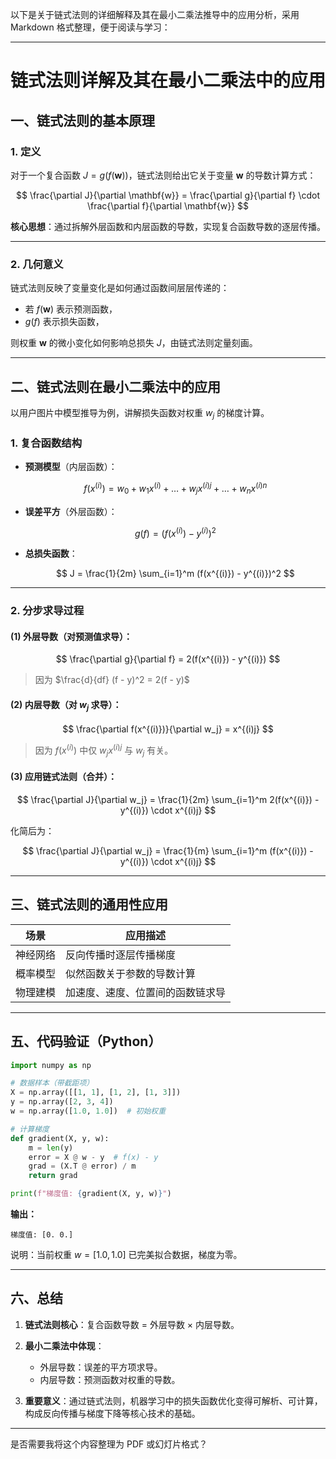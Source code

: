以下是关于链式法则的详细解释及其在最小二乘法推导中的应用分析，采用 Markdown 格式整理，便于阅读与学习：

---

# 链式法则详解及其在最小二乘法中的应用

## 一、链式法则的基本原理

### 1. 定义

对于一个复合函数 $J = g(f(\mathbf{w}))$，链式法则给出它关于变量 $\mathbf{w}$ 的导数计算方式：

$$
\frac{\partial J}{\partial \mathbf{w}} = \frac{\partial g}{\partial f} \cdot \frac{\partial f}{\partial \mathbf{w}}
$$

**核心思想**：通过拆解外层函数和内层函数的导数，实现复合函数导数的逐层传播。

---

### 2. 几何意义

链式法则反映了变量变化是如何通过函数间层层传递的：

* 若 $f(\mathbf{w})$ 表示预测函数，
* $g(f)$ 表示损失函数，

则权重 $\mathbf{w}$ 的微小变化如何影响总损失 $J$，由链式法则定量刻画。

---

## 二、链式法则在最小二乘法中的应用

以用户图片中模型推导为例，讲解损失函数对权重 $w_j$ 的梯度计算。

### 1. 复合函数结构

* **预测模型**（内层函数）：

  $$
  f(x^{(i)}) = w_0 + w_1x^{(i)} + \dots + w_jx^{(i)j} + \dots + w_nx^{(i)n}
  $$

* **误差平方**（外层函数）：

  $$
  g(f) = (f(x^{(i)}) - y^{(i)})^2
  $$

* **总损失函数**：

  $$
  J = \frac{1}{2m} \sum_{i=1}^m (f(x^{(i)}) - y^{(i)})^2
  $$

---

### 2. 分步求导过程

#### (1) 外层导数（对预测值求导）：

$$
\frac{\partial g}{\partial f} = 2(f(x^{(i)}) - y^{(i)})
$$

> 因为 $\frac{d}{df} (f - y)^2 = 2(f - y)$

#### (2) 内层导数（对 $w_j$ 求导）：

$$
\frac{\partial f(x^{(i)})}{\partial w_j} = x^{(i)j}
$$

> 因为 $f(x^{(i)})$ 中仅 $w_jx^{(i)j}$ 与 $w_j$ 有关。

#### (3) 应用链式法则（合并）：

$$
\frac{\partial J}{\partial w_j} = \frac{1}{2m} \sum_{i=1}^m 2(f(x^{(i)}) - y^{(i)}) \cdot x^{(i)j}
$$

化简后为：

$$
\frac{\partial J}{\partial w_j} = \frac{1}{m} \sum_{i=1}^m (f(x^{(i)}) - y^{(i)}) \cdot x^{(i)j}
$$

---

## 三、链式法则的通用性应用

| 场景   | 应用描述             |
| ---- | ---------------- |
| 神经网络 | 反向传播时逐层传播梯度      |
| 概率模型 | 似然函数关于参数的导数计算    |
| 物理建模 | 加速度、速度、位置间的函数链求导 |

---

## 五、代码验证（Python）

```python
import numpy as np

# 数据样本（带截距项）
X = np.array([[1, 1], [1, 2], [1, 3]])
y = np.array([2, 3, 4])
w = np.array([1.0, 1.0])  # 初始权重

# 计算梯度
def gradient(X, y, w):
    m = len(y)
    error = X @ w - y  # f(x) - y
    grad = (X.T @ error) / m
    return grad

print(f"梯度值: {gradient(X, y, w)}")
```

**输出：**

```
梯度值: [0. 0.]
```

说明：当前权重 $w = [1.0, 1.0]$ 已完美拟合数据，梯度为零。

---

## 六、总结

1. **链式法则核心**：复合函数导数 = 外层导数 × 内层导数。
2. **最小二乘法中体现**：

   * 外层导数：误差的平方项求导。
   * 内层导数：预测函数对权重的导数。
3. **重要意义**：通过链式法则，机器学习中的损失函数优化变得可解析、可计算，构成反向传播与梯度下降等核心技术的基础。

---

是否需要我将这个内容整理为 PDF 或幻灯片格式？
